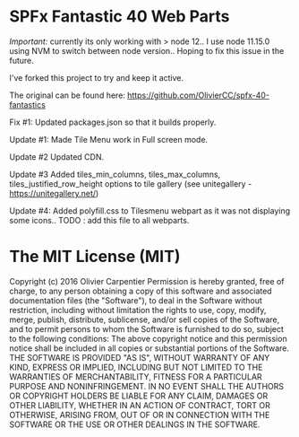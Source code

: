 # SPFx Fantastic 40 Web Parts
*Important:* currently its only working with > node 12.. I use node 11.15.0 using NVM to switch between node version.. Hoping to fix this issue in the future. 

I've forked this project to try and keep it active. 

The original can be found here: https://github.com/OlivierCC/spfx-40-fantastics

Fix #1: Updated packages.json so that it builds properly.

Update #1: Made Tile Menu work in Full screen mode.

Update #2 Updated CDN.

Update #3 Added tiles_min_columns, tiles_max_columns, tiles_justified_row_height options to tile gallery (see unitegallery - https://unitegallery.net/)

Update #4: Added polyfill.css to Tilesmenu webpart as it was not displaying some icons.. TODO : add this file to all webparts.


# The MIT License (MIT)

Copyright (c) 2016 Olivier Carpentier
Permission is hereby granted, free of charge, to any person obtaining a copy of this software and associated documentation files (the "Software"), to deal in the Software without restriction, including without limitation the rights to use, copy, modify, merge, publish, distribute, sublicense, and/or sell copies of the Software, and to permit persons to whom the Software is furnished to do so, subject to the following conditions:
The above copyright notice and this permission notice shall be included in all copies or substantial portions of the Software.
THE SOFTWARE IS PROVIDED "AS IS", WITHOUT WARRANTY OF ANY KIND, EXPRESS OR IMPLIED, INCLUDING BUT NOT LIMITED TO THE WARRANTIES OF MERCHANTABILITY, FITNESS FOR A PARTICULAR PURPOSE AND NONINFRINGEMENT. IN NO EVENT SHALL THE AUTHORS OR COPYRIGHT HOLDERS BE LIABLE FOR ANY CLAIM, DAMAGES OR OTHER LIABILITY, WHETHER IN AN ACTION OF CONTRACT, TORT OR OTHERWISE, ARISING FROM, OUT OF OR IN CONNECTION WITH THE SOFTWARE OR THE USE OR OTHER DEALINGS IN THE SOFTWARE.
